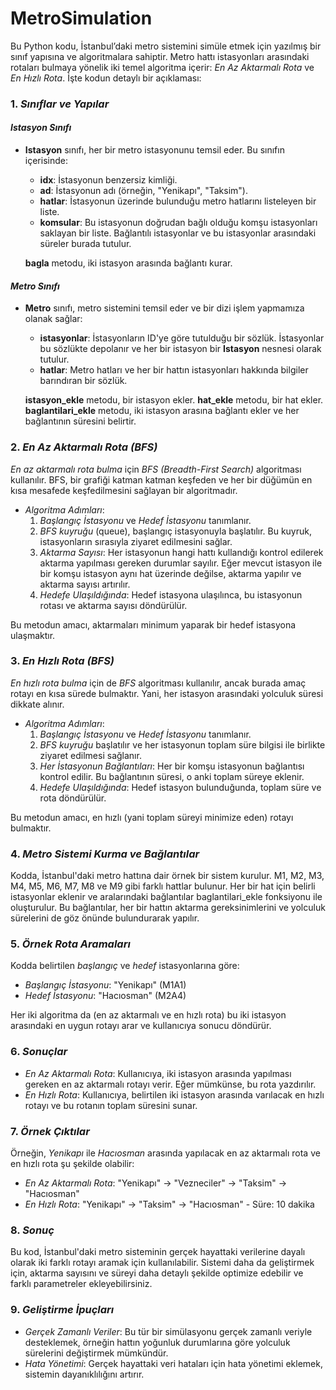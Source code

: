 # MetroSimulation
Bu Python kodu, İstanbul’daki metro sistemini simüle etmek için yazılmış bir sınıf yapısına ve algoritmalara sahiptir. Metro hattı istasyonları arasındaki rotaları bulmaya yönelik iki temel algoritma içerir: *En Az Aktarmalı Rota* ve *En Hızlı Rota*. İşte kodun detaylı bir açıklaması:

### 1. *Sınıflar ve Yapılar*

#### *Istasyon Sınıfı*
- **Istasyon** sınıfı, her bir metro istasyonunu temsil eder. Bu sınıfın içerisinde:
  - **idx**: İstasyonun benzersiz kimliği.
  - **ad**: İstasyonun adı (örneğin, "Yenikapı", "Taksim").
  - **hatlar**: İstasyonun üzerinde bulunduğu metro hatlarını listeleyen bir liste.
  - **komsular**: Bu istasyonun doğrudan bağlı olduğu komşu istasyonları saklayan bir liste. Bağlantılı istasyonlar ve bu istasyonlar arasındaki süreler burada tutulur.

  **bagla** metodu, iki istasyon arasında bağlantı kurar.

#### *Metro Sınıfı*
- **Metro** sınıfı, metro sistemini temsil eder ve bir dizi işlem yapmamıza olanak sağlar:
  - **istasyonlar**: İstasyonların ID'ye göre tutulduğu bir sözlük. İstasyonlar bu sözlükte depolanır ve her bir istasyon bir **Istasyon** nesnesi olarak tutulur.
  - **hatlar**: Metro hatları ve her bir hattın istasyonları hakkında bilgiler barındıran bir sözlük.

  **istasyon_ekle** metodu, bir istasyon ekler.
  **hat_ekle** metodu, bir hat ekler.
  **baglantilari_ekle** metodu, iki istasyon arasına bağlantı ekler ve her bağlantının süresini belirtir.

### 2. *En Az Aktarmalı Rota (BFS)*

*En az aktarmalı rota bulma* için *BFS (Breadth-First Search)* algoritması kullanılır. BFS, bir grafiği katman katman keşfeden ve her bir düğümün en kısa mesafede keşfedilmesini sağlayan bir algoritmadır.

- *Algoritma Adımları*:
  1. *Başlangıç İstasyonu* ve *Hedef İstasyonu* tanımlanır.
  2. *BFS kuyruğu* (queue), başlangıç istasyonuyla başlatılır. Bu kuyruk, istasyonların sırasıyla ziyaret edilmesini sağlar.
  3. *Aktarma Sayısı*: Her istasyonun hangi hattı kullandığı kontrol edilerek aktarma yapılması gereken durumlar sayılır. Eğer mevcut istasyon ile bir komşu istasyon aynı hat üzerinde değilse, aktarma yapılır ve aktarma sayısı artırılır.
  4. *Hedefe Ulaşıldığında*: Hedef istasyona ulaşılınca, bu istasyonun rotası ve aktarma sayısı döndürülür.

Bu metodun amacı, aktarmaları minimum yaparak bir hedef istasyona ulaşmaktır.

### 3. *En Hızlı Rota (BFS)*

*En hızlı rota bulma* için de *BFS* algoritması kullanılır, ancak burada amaç rotayı en kısa sürede bulmaktır. Yani, her istasyon arasındaki yolculuk süresi dikkate alınır.

- *Algoritma Adımları*:
  1. *Başlangıç İstasyonu* ve *Hedef İstasyonu* tanımlanır.
  2. *BFS kuyruğu* başlatılır ve her istasyonun toplam süre bilgisi ile birlikte ziyaret edilmesi sağlanır.
  3. *Her İstasyonun Bağlantıları*: Her bir komşu istasyonun bağlantısı kontrol edilir. Bu bağlantının süresi, o anki toplam süreye eklenir.
  4. *Hedefe Ulaşıldığında*: Hedef istasyon bulunduğunda, toplam süre ve rota döndürülür.

Bu metodun amacı, en hızlı (yani toplam süreyi minimize eden) rotayı bulmaktır.

### 4. *Metro Sistemi Kurma ve Bağlantılar*

Kodda, İstanbul'daki metro hattına dair örnek bir sistem kurulur. M1, M2, M3, M4, M5, M6, M7, M8 ve M9 gibi farklı hattlar bulunur. Her bir hat için belirli istasyonlar eklenir ve aralarındaki bağlantılar baglantilari_ekle fonksiyonu ile oluşturulur. Bu bağlantılar, her bir hattın aktarma gereksinimlerini ve yolculuk sürelerini de göz önünde bulundurarak yapılır.

### 5. *Örnek Rota Aramaları*

Kodda belirtilen *başlangıç* ve *hedef* istasyonlarına göre:
- *Başlangıç İstasyonu*: "Yenikapı" (M1A1)
- *Hedef İstasyonu*: "Hacıosman" (M2A4)

Her iki algoritma da (en az aktarmalı ve en hızlı rota) bu iki istasyon arasındaki en uygun rotayı arar ve kullanıcıya sonucu döndürür.

### 6. *Sonuçlar*
- *En Az Aktarmalı Rota*: Kullanıcıya, iki istasyon arasında yapılması gereken en az aktarmalı rotayı verir. Eğer mümkünse, bu rota yazdırılır.
- *En Hızlı Rota*: Kullanıcıya, belirtilen iki istasyon arasında varılacak en hızlı rotayı ve bu rotanın toplam süresini sunar.

### 7. *Örnek Çıktılar*

Örneğin, *Yenikapı* ile *Hacıosman* arasında yapılacak en az aktarmalı rota ve en hızlı rota şu şekilde olabilir:
- *En Az Aktarmalı Rota*: "Yenikapı" -> "Vezneciler" -> "Taksim" -> "Hacıosman"
- *En Hızlı Rota*: "Yenikapı" -> "Taksim" -> "Hacıosman" - Süre: 10 dakika

### 8. *Sonuç*
Bu kod, İstanbul'daki metro sisteminin gerçek hayattaki verilerine dayalı olarak iki farklı rotayı aramak için kullanılabilir. Sistemi daha da geliştirmek için, aktarma sayısını ve süreyi daha detaylı şekilde optimize edebilir ve farklı parametreler ekleyebilirsiniz.

### 9. *Geliştirme İpuçları*
- *Gerçek Zamanlı Veriler*: Bu tür bir simülasyonu gerçek zamanlı veriyle desteklemek, örneğin hattın yoğunluk durumlarına göre yolculuk sürelerini değiştirmek mümkündür.
- *Hata Yönetimi*: Gerçek hayattaki veri hataları için hata yönetimi eklemek, sistemin dayanıklılığını artırır.
